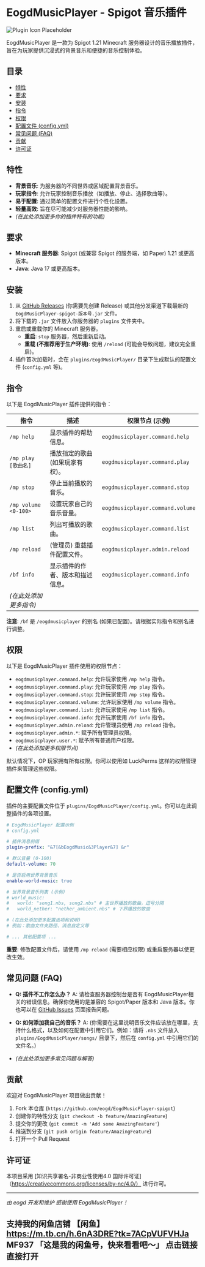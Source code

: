 # EogdMusicPlayer - Spigot 音乐插件

![Plugin Icon Placeholder](https://via.placeholder.com/128x128.png?text=EogdMusicPlayer) <!-- 你可以将这个链接替换为你的插件图标 -->

EogdMusicPlayer 是一款为 Spigot 1.21 Minecraft 服务器设计的音乐播放插件，旨在为玩家提供沉浸式的背景音乐和便捷的音乐控制体验。

## 目录
- [特性](#特性)
- [要求](#要求)
- [安装](#安装)
- [指令](#指令)
- [权限](#权限)
- [配置文件 (config.yml)](#配置文件-configyml)
- [常见问题 (FAQ)](#常见问题-faq)
- [贡献](#贡献)
- [许可证](#许可证)

## 特性
*   **背景音乐**: 为服务器的不同世界或区域配置背景音乐。
*   **玩家指令**: 允许玩家控制音乐播放（如播放、停止、选择歌曲等）。
*   **易于配置**: 通过简单的配置文件进行个性化设置。
*   **轻量高效**: 旨在尽可能减少对服务器性能的影响。
*   *(在此处添加更多你的插件特有的功能)*

## 要求
*   **Minecraft 服务器**: Spigot (或兼容 Spigot 的服务端，如 Paper) 1.21 或更高版本。
*   **Java**: Java 17 或更高版本。

## 安装
1.  从 [GitHub Releases](https://github.com/eogd/EogdMusicPlayer-spigot/releases) (你需要先创建 Release) 或其他分发渠道下载最新的 `EogdMusicPlayer-spigot-版本号.jar` 文件。
2.  将下载的 `.jar` 文件放入你服务器的 `plugins` 文件夹中。
3.  重启或重载你的 Minecraft 服务器。
    *   **重启**: `stop` 服务器，然后重新启动。
    *   **重载 (不推荐用于生产环境)**: 使用 `/reload` (可能会导致问题，建议完全重启)。
4.  插件首次加载时，会在 `plugins/EogdMusicPlayer/` 目录下生成默认的配置文件 (`config.yml` 等)。

## 指令
以下是 EogdMusicPlayer 插件提供的指令：

| 指令                 | 描述                                     | 权限节点 (示例)                  |
| -------------------- | ---------------------------------------- | -------------------------------- |
| `/mp help`           | 显示插件的帮助信息。                       | `eogdmusicplayer.command.help`   |
| `/mp play [歌曲名]`  | 播放指定的歌曲 (如果玩家有权)。            | `eogdmusicplayer.command.play`   |
| `/mp stop`           | 停止当前播放的音乐。                       | `eogdmusicplayer.command.stop`   |
| `/mp volume <0-100>` | 设置玩家自己的音乐音量。                 | `eogdmusicplayer.command.volume` |
| `/mp list`           | 列出可播放的歌曲。                       | `eogdmusicplayer.command.list`   |
| `/mp reload`         | (管理员) 重载插件配置文件。              | `eogdmusicplayer.admin.reload` |
| `/bf info`           | 显示插件的作者、版本和描述信息。         | `eogdmusicplayer.command.info`   |
| *(在此处添加更多指令)* |                                          |                                  |

**注意**: `/bf` 是 `/eogdmusicplayer` 的别名 (如果已配置)。请根据实际指令和别名进行调整。

## 权限
以下是 EogdMusicPlayer 插件使用的权限节点：

*   `eogdmusicplayer.command.help`: 允许玩家使用 `/mp help` 指令。
*   `eogdmusicplayer.command.play`: 允许玩家使用 `/mp play` 指令。
*   `eogdmusicplayer.command.stop`: 允许玩家使用 `/mp stop` 指令。
*   `eogdmusicplayer.command.volume`: 允许玩家使用 `/mp volume` 指令。
*   `eogdmusicplayer.command.list`: 允许玩家使用 `/mp list` 指令。
*   `eogdmusicplayer.command.info`: 允许玩家使用 `/bf info` 指令。
*   `eogdmusicplayer.admin.reload`: 允许管理员使用 `/mp reload` 指令。
*   `eogdmusicplayer.admin.*`: 赋予所有管理员权限。
*   `eogdmusicplayer.user.*`: 赋予所有普通用户权限。
*   *(在此处添加更多权限节点)*

默认情况下，OP 玩家拥有所有权限。你可以使用如 LuckPerms 这样的权限管理插件来管理这些权限。

## 配置文件 (config.yml)
插件的主要配置文件位于 `plugins/EogdMusicPlayer/config.yml`。你可以在此调整插件的各项设置。

```yaml
# EogdMusicPlayer 配置示例
# config.yml

# 插件消息前缀
plugin-prefix: "&7[&bEogdMusic&3Player&7] &r"

# 默认音量 (0-100)
default-volume: 70

# 是否启用世界背景音乐
enable-world-music: true

# 世界背景音乐列表 (示例)
# world_music:
#   world: "song1.nbs, song2.nbs" # 主世界播放的歌曲，逗号分隔
#   world_nether: "nether_ambient.nbs" # 下界播放的歌曲

# (在此处添加更多配置选项和说明)
# 例如：歌曲文件夹路径、消息自定义等

# ... 其他配置项 ...
```
**重要**: 修改配置文件后，请使用 `/mp reload` (需要相应权限) 或重启服务器以使更改生效。

## 常见问题 (FAQ)
*   **Q: 插件不工作怎么办？**
    A: 请检查服务器控制台是否有 EogdMusicPlayer相关的错误信息。确保你使用的是兼容的 Spigot/Paper 版本和 Java 版本。你也可以在 [GitHub Issues](https://github.com/eogd/EogdMusicPlayer-spigot/issues) 页面报告问题。

*   **Q: 如何添加我自己的音乐？**
    A: (你需要在这里说明音乐文件应该放在哪里，支持什么格式，以及如何在配置中引用它们。例如：请将 `.nbs` 文件放入 `plugins/EogdMusicPlayer/songs/` 目录下，然后在 `config.yml` 中引用它们的文件名。)

*   *(在此处添加更多常见问题与解答)*

## 贡献
欢迎对 EogdMusicPlayer 项目做出贡献！
1.  Fork 本仓库 (`https://github.com/eogd/EogdMusicPlayer-spigot`)
2.  创建你的特性分支 (`git checkout -b feature/AmazingFeature`)
3.  提交你的更改 (`git commit -m 'Add some AmazingFeature'`)
4.  推送到分支 (`git push origin feature/AmazingFeature`)
5.  打开一个 Pull Request

## 许可证 
本项目采用 [知识共享署名-非商业性使用4.0 国际许可证]（https://creativecommons.org/licenses/by-nc/4.0/） 进行许可。

---
*由 eogd 开发和维护*
*感谢使用 EogdMusicPlayer！*

## 支持我的闲鱼店铺 【闲鱼】https://m.tb.cn/h.6nA3DRE?tk=7ACpVUFVHJa MF937 「这是我的闲鱼号，快来看看吧～」 点击链接直接打开 
